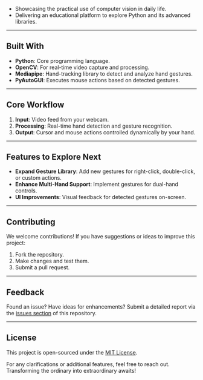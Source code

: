 - Showcasing the practical use of computer vision in daily life.
- Delivering an educational platform to explore Python and its advanced libraries.

---

## **Built With**
- **Python**: Core programming language.
- **OpenCV**: For real-time video capture and processing.
- **Mediapipe**: Hand-tracking library to detect and analyze hand gestures.
- **PyAutoGUI**: Executes mouse actions based on detected gestures.

---

## **Core Workflow**
1. **Input**: Video feed from your webcam.
2. **Processing**: Real-time hand detection and gesture recognition.
3. **Output**: Cursor and mouse actions controlled dynamically by your hand.

---

## **Features to Explore Next**
- **Expand Gesture Library**: Add new gestures for right-click, double-click, or custom actions.
- **Enhance Multi-Hand Support**: Implement gestures for dual-hand controls.
- **UI Improvements**: Visual feedback for detected gestures on-screen.

---

## **Contributing**
We welcome contributions! If you have suggestions or ideas to improve this project:
1. Fork the repository.
2. Make changes and test them.
3. Submit a pull request.

---

## **Feedback**
Found an issue? Have ideas for enhancements? Submit a detailed report via the [issues section](#) of this repository.

---

## **License**
This project is open-sourced under the [MIT License](LICENSE).  

For any clarifications or additional features, feel free to reach out. Transforming the ordinary into extraordinary awaits!
